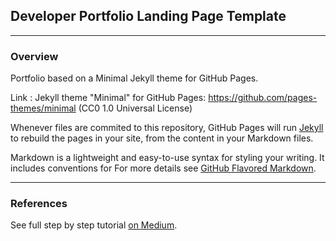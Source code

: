 ## Developer Portfolio Landing Page Template

___


### Overview


Portfolio based on a Minimal Jekyll theme for GitHub Pages.

Link : Jekyll theme "Minimal" for GitHub Pages: https://github.com/pages-themes/minimal (CC0 1.0 Universal License)

Whenever files are commited to this repository, GitHub Pages will run [Jekyll](https://jekyllrb.com/) to rebuild the pages in your site, from the content in your Markdown files.

Markdown is a lightweight and easy-to-use syntax for styling your writing. It includes conventions for
For more details see [GitHub Flavored Markdown](https://guides.github.com/features/mastering-markdown/).

___


### References

See full step by step tutorial [on Medium](https://medium.com/@evanca/set-up-your-portfolio-website-in-less-than-10-minutes-with-github-pages-d0efa8ff56fd).
